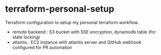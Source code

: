 # terraform-personal-setup

Terraform configuration to setup my personal terraform workflow.

- remote backend : S3 bucket with SSE encryption, dynamodb table (for state locking)
- atlantis : EC2 instance with atlantis server and GitHub webhook configured for PR automation
